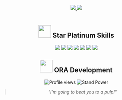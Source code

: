 <!-- 双卡片布局 -->
<div align="center">
  <a href="https://github.com/jinx197">
    <img src="https://github-readme-stats.vercel.app/api?username=jinx197&count_private=true&show_icons=true&theme=synthwave&bg_color=0d1117&title_color=7A67EE&icon_color=FFD700&border_radius=15&custom_title=Star+Platinum's+Stats">
  </a>
  <a href="https://github.com/jinx197">
    <img src="https://github-readme-stats.vercel.app/api/top-langs/?username=jinx197&langs_count=8&theme=dracula&count_private=true&layout=compact&hide=javascript,html,css,CoffeeScript&card_width=250&bg_color=0d1117&title_color=7A67EE&border_radius=15&custom_title=ORA+Languages">
  </a>
</div>
<br>
<h2 align="center"> 
  <img src="https://media.giphy.com/media/1n4SdKk8bY5vz5Q7va/giphy.gif" width="40"> Star Platinum Skills
</h2>
<div align="center">
  <img src="https://img.shields.io/badge/Go-00ADD8?style=for-the-badge&logo=go&logoColor=white&labelColor=0d1117&color=7A67EE">
  <img src="https://img.shields.io/badge/PHP-777BB4?style=for-the-badge&logo=php&logoColor=white&labelColor=0d1117&color=7A67EE">
  <img src="https://img.shields.io/badge/MySQL-4479A1?style=for-the-badge&logo=mysql&logoColor=white&labelColor=0d1117&color=7A67EE">
  <img src="https://img.shields.io/badge/Redis-DC382D?style=for-the-badge&logo=redis&logoColor=white&labelColor=0d1117&color=7A67EE">
  <img src="https://img.shields.io/badge/Git-F05032?style=for-the-badge&logo=git&logoColor=white&labelColor=0d1117&color=7A67EE">
  <img src="https://img.shields.io/badge/macOS-000000?style=for-the-badge&logo=apple&logoColor=white&labelColor=0d1117&color=7A67EE">
  <img src="https://img.shields.io/badge/Linux-FCC624?style=for-the-badge&logo=linux&logoColor=black&labelColor=0d1117&color=7A67EE">
</div>
<div align="center">
  <h2> 
    <img src="https://media.giphy.com/media/12zV7u6Bh0vHpu/giphy.gif" width="40"> ORA Development
  </h2>
  <img src="https://komarev.com/ghpvc/?username=jinx197&label=Star+Platinum+Witnesses&color=7A67EE&style=flat-square" alt="Profile views">
  <img src="https://img.shields.io/badge/Stand%20Power-★★★★★-7A67EE?style=flat-square" alt="Stand Power">
  <blockquote>
    <p align="center">
      <i>"I'm going to beat you to a pulp!"</i>
    </p>
  </blockquote>
</div>
